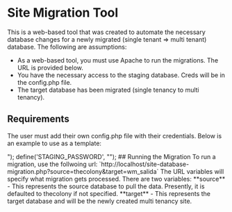 # Site Migration Tool

This is a web-based tool that was created to automate the necessary database changes for a newly migrated (single tenant => multi tenant) database.  The following are assumptions:

- As a web-based tool, you must use Apache to run the migrations.  The URL is provided below.
- You have the necessary access to the staging database.  Creds will be in the config.php file.
- The target database has been migrated (single tenancy to multi tenancy).

## Requirements

The user must add their own config.php file with their credentials.  Below is an example to use as a template:

  <?php
  // staging
  define('STAGING_HOSTNAME', "mariadb.staging.local");
  define('STAGING_USERNAME', "<username>");
  define('STAGING_PASSWORD', "<password>");

## Running the Migration

To run a migration, use the follwoing url:

`http://localhost/site-database-migration.php?source=thecolony&target=wm_salida`

The URL variables will specify what migration gets processed.  There are two variables:

**source** - This represents the source database to pull the data.  Presently, it is defaulted to thecolony if not specified.

**target** - This represents the target database and will be the newly created multi tenancy site.
